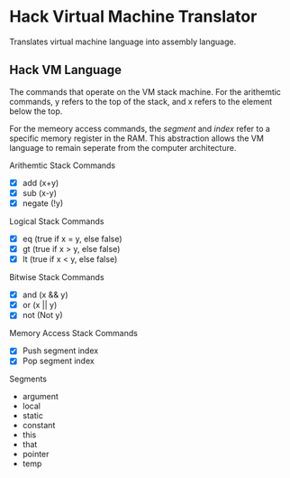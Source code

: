 Hack Virtual Machine Translator
=====================================


Translates virtual machine language into assembly language.


## Hack VM Language

The commands that operate on the VM stack machine.
For the arithemtic commands, y refers to the top of the stack,
and x refers to the element below the top.

For the memeory access commands, the *segment* and *index*
refer to a specific memory register in the RAM.  This abstraction
allows the VM language to remain seperate from the computer architecture.


Arithemtic Stack Commands
- [x] add (x+y)
- [x] sub (x-y)
- [x] negate (!y)

Logical Stack Commands
- [x] eq (true if x = y, else false)
- [x] gt (true if x > y, else false)
- [x] lt (true if x < y, else false)

Bitwise Stack Commands
- [x] and (x && y)
- [x] or (x || y)
- [x] not (Not y)

Memory Access Stack Commands
- [x] Push segment index
- [x] Pop segment index

Segments
- argument
- local
- static
- constant
- this 
- that
- pointer
- temp


